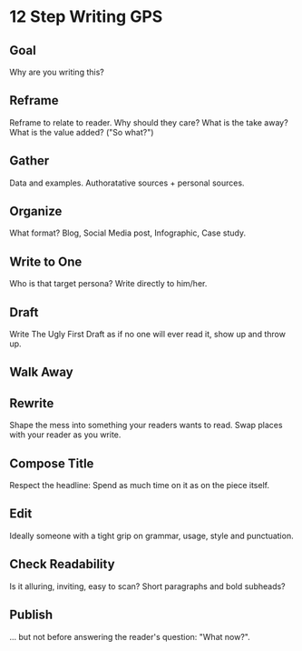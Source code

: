# 12 Step Writing GPS

## Goal
Why are you writing this?

## Reframe
Reframe to relate to reader. Why should they care? What is the take away? What is the value added? ("So what?")

## Gather
Data and examples. Authoratative sources + personal sources.

## Organize
What format? Blog, Social Media post, Infographic, Case study.

## Write to One
Who is that target persona? Write directly to him/her.

## Draft
Write The Ugly First Draft as if no one will ever read it, show up and throw up.

## Walk Away

## Rewrite
Shape the mess into something your readers wants to read. Swap places with your reader as you write.

## Compose Title
Respect the headline: Spend as much time on it as on the piece itself.

## Edit
Ideally someone with a tight grip on grammar, usage, style and punctuation.

## Check Readability
Is it alluring, inviting, easy to scan? Short paragraphs and bold subheads?

## Publish
... but not before answering the reader's question: "What now?".